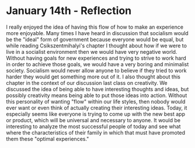 # January 14th - Reflection

I really enjoyed the idea of having this flow of how to make an experience more enjoyable. Many times I have heard in discussion that socialism would be the "ideal" form of government because everyone would be equal, but while reading Csikszentmihalyi's chapter I thought about how if we were to live in a socialist environment then we would have very negative world. Without having goals for new experiences and trying to strive to work hard in order to achieve those goals, we would have a very boring and minimalist society. Socialism would never allow anyone to believe if they tried to work harder they would get something more out of it. I also thought about this chapter in the context of our discussion last class on creativity. We discussed the idea of being able to have interesting thoughts and ideas, but possibly creativity means being able to put those ideas into action. Without this personality of wanting "flow" within our life styles, then nobody would ever want or even think of actually creating their interesting ideas. Today, it especially seems like everyone is trying to come up with the new best app or product, which will be universal and necessary to anyone. It would be interesting to analyze the most successful people of today and see what where the characteristics of their family in which that must have promoted them these "optimal experiences."

